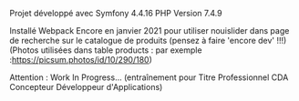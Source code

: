 Projet développé avec Symfony 4.4.16
PHP Version 7.4.9

Installé Webpack Encore en janvier 2021 pour utiliser nouislider dans page de recherche sur le catalogue de produits (pensez à faire 'encore dev' !!!)
(Photos utilisées dans table products :
par exemple :https://picsum.photos/id/10/290/180)


Attention : Work In Progress... (entraînement pour Titre Professionnel CDA
Concepteur Développeur d'Applications)




